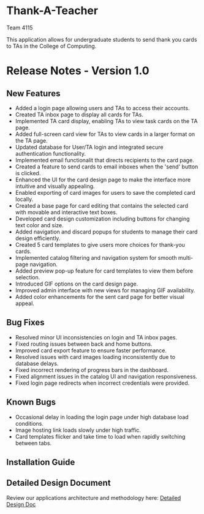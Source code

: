 # Thank-A-Teacher

Team 4115

This application allows for undergraduate students to send thank you cards to TAs in the College of Computing.

# Release Notes - Version 1.0

## New Features
- Added a login page allowing users and TAs to access their accounts.
- Created TA inbox page to display all cards for TAs.
- Implemented TA card display, enabling TAs to view task cards on the TA page.
- Added full-screen card view for TAs to view cards in a larger format on the TA page.
- Updated database for User/TA login and integrated secure authentication functionality.
- Implemented email functionalit that directs recipients to the card page.
- Created a feature to send cards to email inboxes when the 'send' button is clicked.
- Enhanced the UI for the card design page to make the interface more intuitive and visually appealing.
- Enabled exporting of card images for users to save the completed card locally.
- Created a base page for card editing that contains the selected card with movable and interactive text boxes.
- Developed card design customization including buttons for changing text color and size.
- Added navigation and discard popups for students to manage their card design efficiently.
- Created 5 card templates to give users more choices for thank-you cards.
- Implemented catalog filtering and navigation system for smooth multi-page navigation.
- Added preview pop-up feature for card templates to view them before selection.
- Introduced GIF options on the card design page.
- Improved admin interface with new views for managing GIF availability.
- Added color enhancements for the sent card page for better visual appeal.

## Bug Fixes
- Resolved minor UI inconsistencies on login and TA inbox pages.
- Fixed routing issues between back and home buttons.
- Improved card export feature to ensure faster performance.
- Resolved issues with card images loading inconsistently due to database delays.
- Fixed incorrect rendering of progress bars in the dashboard.
- Fixed alignment issues in the catalog UI and navigation responsiveness.
- Fixed login page redirects when incorrect credentials were provided.

## Known Bugs
- Occasional delay in loading the login page under high database load conditions.
- Image hosting link loads slowly under high traffic.
- Card templates flicker and take time to load when rapidly switching between tabs.


## Installation Guide

## Detailed Design Document 
Review our applications architecture and methodology here:
[Detailed Design Doc](Design-Document-Final.pdf)
